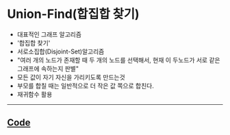 <h1> Union-Find(합집합 찾기)</h1>

  - 대표적인 그래프 알고리즘
  - '합집합 찾기'
  - 서로소집합(Disjoint-Set)알고리즘
  - "여러 개의 노드가 존재할 때 두 개의 노드를 선택해서, 현재 이 두노드가 서로 같은 그래프에 속하는지 판별"
  - 모든 값이 자기 자신을 가리키도록 만드는것 
  - 부모를 합칠 때는 일반적으로 더 작은 값 쪽으로 합친다.
  - 재귀함수 활용
  ---
  <a href="https://github.com/yjkwon07/Algorithm-study/blob/master/%EA%B7%B8%EB%9E%98%ED%94%84%EC%9D%98%20%EC%B5%9C%EC%86%8C%EB%B9%84%EC%9A%A9/unio-find.cpp"><h2>Code</h2></a>
